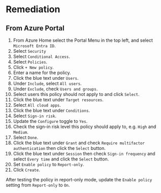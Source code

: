 # Remediation

## From Azure Portal

1. From Azure Home select the Portal Menu in the top left, and select `Microsoft Entra ID`.
2. Select `Security`
3. Select `Conditional Access`.
4. Select `Policies`.
5. Click `+ New policy`.
6. Enter a name for the policy.
7. Click the blue text under `Users`.
8. Under `Include`, select `All users`.
9. Under `Exclude`, check `Users and groups`.
10. Select users this policy should not apply to and click `Select`.
11. Click the blue text under `Target resources`.
12. Select `All cloud apps`.
13. Click the blue text under `Conditions`.
14. Select `Sign-in risk`.
15. Update the `Configure` toggle to `Yes`.
16. Check the sign-in risk level this policy should apply to, e.g. `High` and `Medium`.
17. Select `Done`.
18. Click the blue text under `Grant` and check `Require multifactor authentication` then click the `Select` button.
19. Click the blue text under `Session` then check `Sign-in frequency` and select `Every time` and click the `Select` button.
20. Set `Enable policy` to `Report-only`.
21. Click `Create`.

After testing the policy in report-only mode, update the `Enable policy` setting from `Report-only` to `On`.
